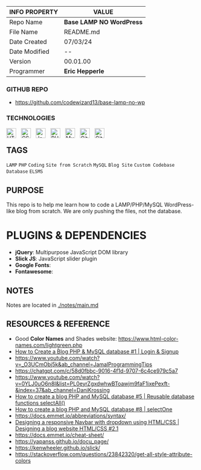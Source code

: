 | INFO PROPERTY | VALUE                     |
| ------------- | ------------------------- |
| Repo Name     | **Base LAMP NO WordPress** |
| File Name     | README.md                 |
| Date Created  | 07/03/24                  |
| Date Modified | --                        |
| Version       | 00.01.00                  |
| Programmer    | **Eric Hepperle**         |

### GITHUB REPO

- https://github.com/codewizard13/base-lamp-no-wp

### TECHNOLOGIES

<img align="left" alt="HTML5" title="HTML5" width="26px" src="https://cdn.jsdelivr.net/gh/devicons/devicon/icons/html5/html5-original.svg" style="padding-right:10px;" />

<img align="left" alt="CSS3" title="CSS3" width="26px" src="https://cdn.jsdelivr.net/gh/devicons/devicon/icons/css3/css3-original.svg" style="padding-right:10px;" />

<img align="left" alt="JavaScript" title="JavaScript" width="26px" src="https://cdn.jsdelivr.net/gh/devicons/devicon/icons/javascript/javascript-original.svg" style="padding-right:10px;" />

<img align="left" alt="PHP" title="PHP" width="26px" src="https://cdn.jsdelivr.net/gh/devicons/devicon/icons/php/php-original.svg" style="padding-right:10px;" />

<img align="left" alt="MySQL" title="MySQL" width="26px" src="https://cdn.jsdelivr.net/gh/devicons/devicon/icons/mysql/mysql-original.svg" style="padding-right:10px;" />

<img align="left" alt="Git" title="Git" width="26px" src="https://cdn.jsdelivr.net/gh/devicons/devicon/icons/git/git-original.svg" style="padding-right:10px;" />

<img align="left" alt="GitHub" title="GitHub" width="26px" src="https://user-images.githubusercontent.com/3369400/139448065-39a229ba-4b06-434b-bc67-616e2ed80c8f.png" style="padding-right:10px;" />

<br>

## TAGS

`LAMP` `PHP` `Coding` `Site from Scratch` `MySQL` `Blog Site` `Custom Codebase` `Database` `ELSMS`


## PURPOSE

This repo is to help me learn how to code a LAMP/PHP/MySQL WordPress-like blog from scratch. We are only pushing the files, not the database.

# PLUGINS & DEPENDENCIES

- **jQuery**: Multipurpose JavaScript DOM library
- **Slick JS**: JavaScript slider plugin
- **Google Fonts**:
- **Fontawesome**:

## NOTES

Notes are located in [./notes/main.md](./notes/main.md)

## RESOURCES & REFERENCE

- Good **Color Names** and Shades website: https://www.html-color-names.com/lightgreen.php
-  [How to Create a Blog PHP & MySQL database #1 | Login & Signup](https://www.youtube.com/watch?v=ZACNmjjryLo&ab_channel=CodingwithElias)
- https://www.youtube.com/watch?v=_O3UCmObj5k&ab_channel=JamalProgrammingTips
- https://chatgpt.com/c/58d0fbbc-9016-4f1d-9707-6c4ce979c5a7
- https://www.youtube.com/watch?v=0YLJ0uO6n8I&list=PL0eyrZgxdwhwBToawjm9faF1ixePexft-&index=37&ab_channel=DaniKrossing
- [How to create a blog PHP and MySQL database #5 | Reusable database functions selectAll()](https://www.youtube.com/watch?v=USw5nqjv6U8&list=PL3pyLl-dgiqD0eKYJ-XSxrHaRh-zsA2tP&index=5&ab_channel=AwaMelvine)
- [How to create a blog PHP and MySQL database #8 | selectOne](https://www.youtube.com/watch?v=y1w1l9q5uBY&list=PL3pyLl-dgiqD0eKYJ-XSxrHaRh-zsA2tP&index=8&ab_channel=AwaMelvine)
- https://docs.emmet.io/abbreviations/syntax/
- [Designing a responsive Navbar with dropdown using HTML/CSS | Designing a blog website HTML/CSS #2.1](https://www.youtube.com/watch?v=QAir1tm72eY&list=PL3pyLl-dgiqBSBsC5O5AQHN1UsUk-60nc&index=2&ab_channel=AwaMelvine)
- https://docs.emmet.io/cheat-sheet/
- https://yapanss.github.io/docu_page/
- https://kenwheeler.github.io/slick/
- https://stackoverflow.com/questions/23842320/get-all-style-attribute-colors